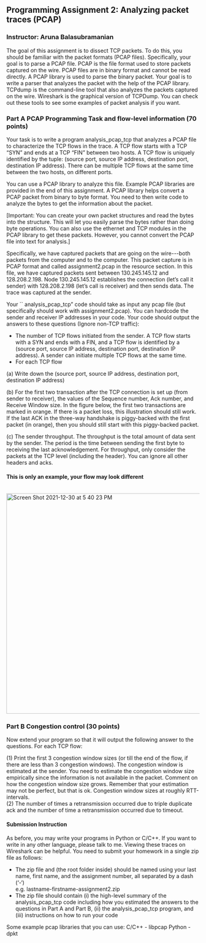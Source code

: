 ## Programming Assignment 2: Analyzing packet traces (PCAP)
### Instructor: Aruna Balasubramanian


The goal of this assignment is to dissect TCP packets. To do this, you should be familiar with the packet formats (PCAP files).
Specifically, your goal is to parse a PCAP file. PCAP is the file format used to store packets captured on the wire. PCAP files are in binary format and cannot be read directly. A PCAP library is used to parse the binary packet. Your goal is to write a parser that analyzes the packet with the help of the PCAP library.
TCPdump is the command-line tool that also analyzes the packets captured on the wire. Wireshark is the graphical version of TCPDump. You can check out these tools to see some examples of packet analysis if you want.


### Part A PCAP Programming Task and flow-level information (70 points)

Your task is to write a program analysis_pcap_tcp that analyzes a PCAP file to characterize the TCP flows in the trace. A TCP flow starts with a TCP “SYN” and ends at a TCP “FIN” between two hosts. A TCP flow is uniquely identified by the tuple: (source port, source IP address, destination port, destination IP address). There can be multiple TCP flows at the same time between the two hosts, on different ports.

You can use a PCAP library to analyze this file. Example PCAP libraries are provided in the end of this assignment. A PCAP library helps convert a PCAP packet from binary to byte format. You need to then write code to analyze the bytes to get the information about the packet.

[Important: You can create your own packet structures and read the bytes into the structure. This will let you easily parse the bytes rather than doing byte operations. You can also use the ethernet and TCP modules in the PCAP library to get these packets. However, you cannot convert the PCAP file into text for analysis.]

Specifically, we have captured packets that are going on the wire---both packets from the computer and to the computer. This packet capture is in PCAP format and called assignment2.pcap in the resource section. In this file, we have captured packets sent between 130.245.145.12 and 128.208.2.198. Node 130.245.145.12 establishes the connection (let’s call it sender) with 128.208.2.198 (let’s call is receiver) and then sends data. The trace was captured at the sender.

Your `` analysis_pcap_tcp” code should take as input any pcap file (but specifically should work with assignment2.pcap). You can hardcode the sender and receiver IP addresses in your code. Your code should output the answers to these questions (Ignore non-TCP traffic):
- The number of TCP flows initiated from the sender. A TCP flow starts with a SYN and ends with a FIN, and a TCP flow is identified by a (source port, source IP address, destination port, destination IP address). A sender can initiate multiple TCP flows at the same time.
- For each TCP flow


(a) Write down the (source port, source IP address, destination port, destination IP address)<br />

(b) For the first two transaction after the TCP connection is set up (from sender to receiver), the values of the Sequence number, Ack number, and Receive Window size. In the figure below, the first two transactions are marked in orange. If there is a packet loss, this illustration should still work. If the last ACK in the three-way handshake is piggy-backed with the first packet (in orange), then you should still start with this piggy-backed packet.<br />

(c) The sender throughput. The throughput is the total amount of data sent by the sender. The period is the time between sending the first byte to receiving the last acknowledgement. For throughput, only consider the packets at the TCP level (including the header). You can ignore all other headers and acks.<br />

#### This is only an example, your flow may look different
<br />
<img width="575" alt="Screen Shot 2021-12-30 at 5 40 23 PM" src="https://user-images.githubusercontent.com/60799230/147792485-2a822611-763e-4577-ac36-10a5cdc40bd2.png">

### Part B Congestion control (30 points)

Now extend your program so that it will output the following answer to the questions. For each TCP flow:<br />

(1) Print the first 3 congestion window sizes (or till the end of the flow, if there are less than 3 congestion windows). The congestion window is estimated at the sender. You need to estimate the congestion window size empirically since the information is not available in the packet. Comment on how the congestion window size grows. Remember that your estimation may not be perfect, but that is ok. Congestion window sizes at roughly RTT-intervals.<br />
(2) The number of times a retransmission occurred due to triple duplicate ack and the number of time a retransmission occurred due to timeout.<br />



#### Submission Instruction

As before, you may write your programs in Python or C/C++. If you want to write in any other language, please talk to me. Viewing these traces on Wireshark can be helpful.
You need to submit your homework in a single zip file as follows:
- The zip file and (the root folder inside) should be named using your last name, first name, and the assignment number, all separated by a dash (‘-‘) <br />
  e.g. lastname-firstname-assignment2.zip<br />
- The zip file should contain (i) the high-level summary of the analysis_pcap_tcp code including how you estimated the answers to the questions in Part A and Part B, (ii) the analysis_pcap_tcp program, and (iii) instructions on how to run your code

Some example pcap libraries that you can use: 
C/C++ - libpcap
Python - dpkt

